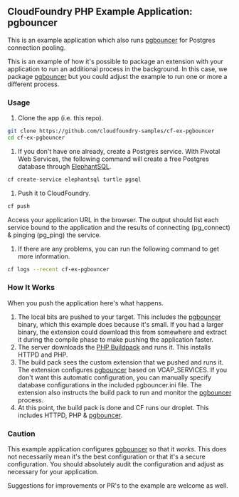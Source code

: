 ## CloudFoundry PHP Example Application:  pgbouncer

This is an example application which also runs [pgbouncer] for Postgres connection pooling.

This is an example of how it's possible to package an extension with your application to run an additional process in the background.  In this case, we package [pgbouncer] but you could adjust the example to run one or more a different process.

### Usage

1. Clone the app (i.e. this repo).

  ```bash
  git clone https://github.com/cloudfoundry-samples/cf-ex-pgbouncer
  cd cf-ex-pgbouncer
  ```

1. If you don't have one already, create a Postgres service.  With Pivotal Web Services, the following command will create a free Postgres database through [ElephantSQL].

  ```bash
  cf create-service elephantsql turtle pgsql
  ```

1. Push it to CloudFoundry.

  ```bash
  cf push
  ```

  Access your application URL in the browser.  The output should list each service bound to the application and the results of connecting (pg_connect) & pinging (pg_ping) the service.

1. If there are any problems, you can run the following command to get more information.

  ```bash
  cf logs --recent cf-ex-pgbouncer
  ```

### How It Works

When you push the application here's what happens.

1. The local bits are pushed to your target.  This includes the [pgbouncer] binary, which this example does because it's small.  If you had a larger binary, the extension could download this from somewhere and extract it during the compile phase to make pushing the application faster.
1. The server downloads the [PHP Buildpack] and runs it.  This installs HTTPD and PHP.
1. The build pack sees the custom extension that we pushed and runs it.  The extension configures [pgbouncer] based on VCAP_SERVICES.  If you don't want this automatic configuration, you can manually specify database configurations in the included pgbouncer.ini file.  The extension also instructs the build pack to run and monitor the [pgbouncer] process.
1. At this point, the build pack is done and CF runs our droplet.  This includes HTTPD, PHP & [pgbouncer].

### Caution

This example application configures [pgbouncer] so that it *works*.  This does not necessarily mean it's the best configuration or that it's a secure configuration.  You should absolutely audit the configuration and adjust as necessary for your application.  

Suggestions for improvements or PR's to the example are welcome as well.


[PHP Buildpack]:https://github.com/cloudfoundry/php-buildpack
[ElephantSQL]:http://www.elephantsql.com/
[pgbouncer]:https://wiki.postgresql.org/wiki/PgBouncer
